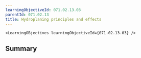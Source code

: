 ```yaml
---
learningObjectiveId: 071.02.13.03
parentId: 071.02.13
title: Hydroplaning principles and effects
---
```


```tsx eval
<LearningOBjectives learningObjectiveId={071.02.13.03} />
```

## Summary
